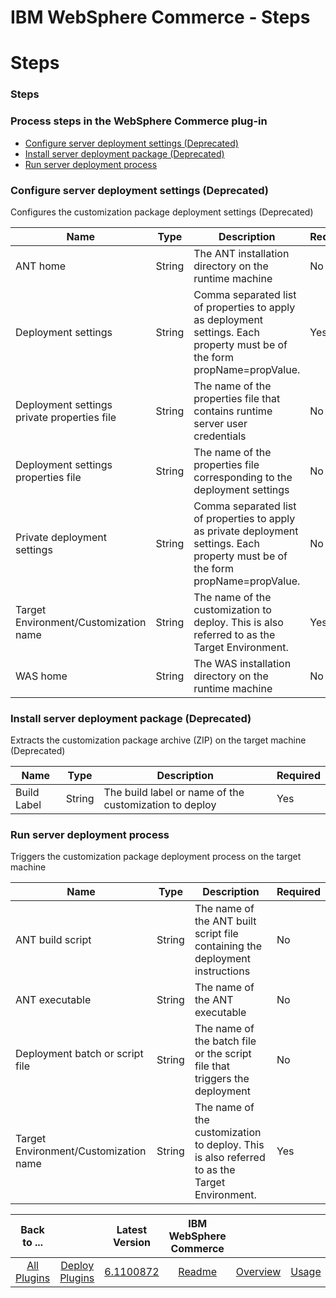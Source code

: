 
IBM WebSphere Commerce - Steps
==============================

# Steps


### Steps




### Process steps in the WebSphere Commerce plug-in

* [Configure server deployment settings (Deprecated)](#configure_server_deployment_settings_(deprecated))
* [Install server deployment package (Deprecated)](#install_server_deployment_package_(deprecated))
* [Run server deployment process](#run_server_deployment_process)


### Configure server deployment settings (Deprecated)

Configures the customization package deployment settings (Deprecated)


| Name | Type | Description                                                                                                          | Required |
| ---- | ---- | -------------------------------------------------------------------------------------------------------------------- | -------- |
| ANT home | String | The ANT installation directory on the runtime machine | No |
| Deployment settings | String | Comma separated list of properties to apply as deployment settings. Each property must be of the form propName=propValue. | Yes |
| Deployment settings private properties file | String | The name of the properties file that contains runtime server user credentials | No |
| Deployment settings properties file | String | The name of the properties file corresponding to the deployment settings | No |
| Private deployment settings | String | Comma separated list of properties to apply as private deployment settings. Each property must be of the form propName=propValue. | No |
| Target Environment/Customization name | String | The name of the customization to deploy. This is also referred to as the Target Environment. | Yes |
| WAS home | String | The WAS installation directory on the runtime machine | No |

### Install server deployment package (Deprecated)

Extracts the customization package archive (ZIP) on the target machine (Deprecated)


| Name | Type | Description                                                                                                          | Required |
| ---- | ---- | -------------------------------------------------------------------------------------------------------------------- | -------- |
| Build Label | String | The build label or name of the customization to deploy | Yes |

### Run server deployment process

Triggers the customization package deployment process on the target machine


| Name | Type | Description                                                                                                          | Required |
| ---- | ---- | -------------------------------------------------------------------------------------------------------------------- | -------- |
| ANT build script | String | The name of the ANT built script file containing the deployment instructions | No |
| ANT executable | String | The name of the ANT executable | No |
| Deployment batch or script file | String | The name of the batch file or the script file that triggers the deployment | No |
| Target Environment/Customization name | String | The name of the customization to deploy. This is also referred to as the Target Environment. | Yes |



|Back to ...||Latest Version|IBM WebSphere Commerce ||||
| :---: | :---: | :---: | :---: | :---: | :---: | :---: |
|[All Plugins](../../index.md)|[Deploy Plugins](../README.md)|[6.1100872](https://raw.githubusercontent.com/UrbanCode/IBM-UCD-PLUGINS/main/files/WebSphereCommerce/WebSphereCommerce-6.1100872.zip)|[Readme](README.md)|[Overview](overview.md)|[Usage](usage.md)|[Downloads](downloads.md)|
